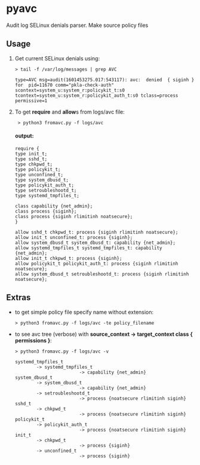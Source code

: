 # pyavc  
Audit log SELinux denials parser. Make source policy files  

## Usage
1)  Get current SELinux denials using:
	```
	> tail -f /var/log/messages | grep AVC
	```
	```
	type=AVC msg=audit(1601453275.017:543117): avc:  denied  { siginh } for  pid=11670 comm="pkla-check-auth" scontext=system_u:system_r:policykit_t:s0 tcontext=system_u:system_r:policykit_auth_t:s0 tclass=process permissive=1
	```
2)  To get **require** and **allow**s from logs/avc file:  
	```  
	 > python3 fromavc.py -f logs/avc 
	```
	 #### output:
	```
	require {
	type init_t;
	type sshd_t;
	type chkpwd_t;
	type policykit_t;
	type unconfined_t;
	type system_dbusd_t;
	type policykit_auth_t;
	type setroubleshootd_t;
	type systemd_tmpfiles_t;

	class capability {net_admin};
	class process {siginh};
	class process {siginh rlimitinh noatsecure};
	}

	allow sshd_t chkpwd_t: process {siginh rlimitinh noatsecure};
	allow init_t unconfined_t: process {siginh};
	allow system_dbusd_t system_dbusd_t: capability {net_admin};
	allow systemd_tmpfiles_t systemd_tmpfiles_t: capability {net_admin};
	allow init_t chkpwd_t: process {siginh};
	allow policykit_t policykit_auth_t: process {siginh rlimitinh noatsecure};
	allow system_dbusd_t setroubleshootd_t: process {siginh rlimitinh noatsecure};
	```
## Extras
- to get simple policy file specify name without extension:
	```
	> python3 fromavc.py -f logs/avc -te policy_filename
	```
 - to see avc tree (verbose) with **source_context -> target_context class { permissions }**:
	```
	> python3 fromavc.py -f logs/avc -v
	```
	```
	systemd_tmpfiles_t
	        -> systemd_tmpfiles_t
	                        -> capability {net_admin}
	system_dbusd_t
	        -> system_dbusd_t
	                        -> capability {net_admin}
	        -> setroubleshootd_t
	                        -> process {noatsecure rlimitinh siginh}
	sshd_t
	        -> chkpwd_t
	                        -> process {noatsecure rlimitinh siginh}
	policykit_t
	        -> policykit_auth_t
	                        -> process {noatsecure rlimitinh siginh}
	init_t
	        -> chkpwd_t
	                        -> process {siginh}
	        -> unconfined_t
	                        -> process {siginh}

	```
